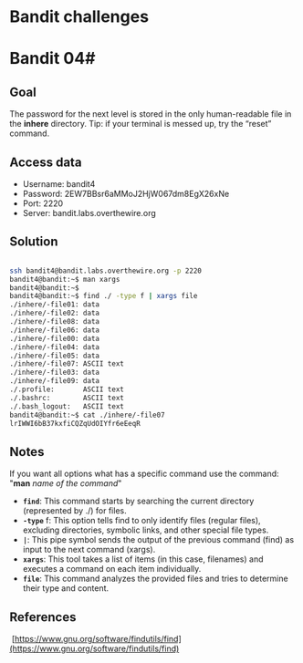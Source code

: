 # Bandit challenges
# Bandit 04#

## Goal

The password for the next level is stored in the only human-readable file in the **inhere** directory. Tip: if your terminal is messed up, try the “reset” command.
## Access data

+ Username: bandit4
+ Password: 2EW7BBsr6aMMoJ2HjW067dm8EgX26xNe
+ Port: 2220
+ Server: bandit.labs.overthewire.org
## Solution

```bash

ssh bandit4@bandit.labs.overthewire.org -p 2220
bandit4@bandit:~$ man xargs
bandit4@bandit:~$ 
bandit4@bandit:~$ find ./ -type f | xargs file
./inhere/-file01: data
./inhere/-file02: data
./inhere/-file08: data
./inhere/-file06: data
./inhere/-file00: data
./inhere/-file04: data
./inhere/-file05: data
./inhere/-file07: ASCII text
./inhere/-file03: data
./inhere/-file09: data
./.profile:       ASCII text
./.bashrc:        ASCII text
./.bash_logout:   ASCII text
bandit4@bandit:~$ cat ./inhere/-file07 
lrIWWI6bB37kxfiCQZqUdOIYfr6eEeqR
````

## Notes
If you want all options what has a specific command use the command: "**man** *name of the command*"

+ **`find`**: This command starts by searching the current directory (represented by ./) for files.
+ **`-type`** f: This option tells find to only identify files (regular files), excluding directories, symbolic links, and other special file types.
+ **`|`**: This pipe symbol sends the output of the previous command (find) as input to the next command (xargs).
+ **`xargs`**: This tool takes a list of items (in this case, filenames) and executes a command on each item individually.
+ **`file`**: This command analyzes the provided files and tries to determine their type and content.

## References
 [https://www.gnu.org/software/findutils/find](https://www.gnu.org/software/findutils/find)
